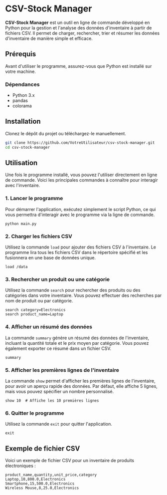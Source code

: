 # CSV-Stock Manager

**CSV-Stock Manager** est un outil en ligne de commande développé en Python pour la gestion et l'analyse des données d'inventaire à partir de fichiers CSV. Il permet de charger, rechercher, trier et résumer les données d'inventaire de manière simple et efficace.

## Prérequis

Avant d'utiliser le programme, assurez-vous que Python est installé sur votre machine.

### Dépendances

- Python 3.x
- pandas
- colorama

## Installation

Clonez le dépôt du projet ou téléchargez-le manuellement.
```bash
git clone https://github.com/VotreUtilisateur/csv-stock-manager.git
cd csv-stock-manager
```

## Utilisation

Une fois le programme installé, vous pouvez l'utiliser directement en ligne de commande. Voici les principales commandes à connaître pour interagir avec l'inventaire.

### 1. Lancer le programme

Pour démarrer l'application, exécutez simplement le script Python, ce qui vous permettra d'interagir avec le programme via la ligne de commande.
```
python main.py
```

### 2. Charger les fichiers CSV

Utilisez la commande `load` pour ajouter des fichiers CSV à l'inventaire. Le programme lira tous les fichiers CSV dans le répertoire spécifié et les fusionnera en une base de données unique.
```
load /data
```
### 3. Rechercher un produit ou une catégorie

Utilisez la commande `search` pour rechercher des produits ou des catégories dans votre inventaire. Vous pouvez effectuer des recherches par nom de produit ou par catégorie.
```
search category=Electronics
search product_name=Laptop
```

### 4. Afficher un résumé des données

La commande `summary` génère un résumé des données de l'inventaire, incluant la quantité totale et le prix moyen par catégorie. Vous pouvez également exporter ce résumé dans un fichier CSV.
```
summary
```

### 5. Afficher les premières lignes de l'inventaire

La commande `show` permet d'afficher les premières lignes de l'inventaire, pour avoir un aperçu rapide des données. Par défaut, elle affiche 5 lignes, mais vous pouvez spécifier un nombre personnalisé.
```
show 10  # Affiche les 10 premières lignes
```

### 6. Quitter le programme

Utilisez la commande `exit` pour quitter l'application.
```
exit
```

## Exemple de fichier CSV

Voici un exemple de fichier CSV pour un inventaire de produits électroniques :

```csv
product_name,quantity,unit_price,category
Laptop,10,800.0,Electronics
Smartphone,15,500.0,Electronics
Wireless Mouse,8,25.0,Electronics
```
